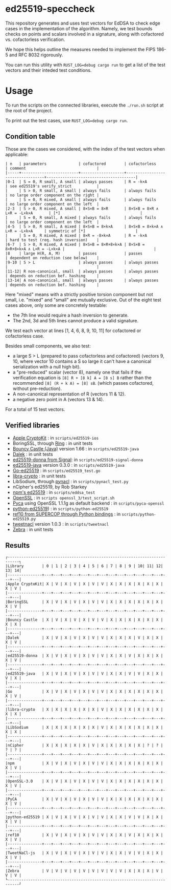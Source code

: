 # ed25519-speccheck

This repository generates and uses test vectors for EdDSA to check edge cases
in the implementation of the algorithm. Namely, we test bounds checks on points
and scalars involved in a signature, along with cofactored vs. cofactorless verification.

We hope this helps outline the measures needed to implement the FIPS 186-5 and
RFC 8032 rigorously.

You can run this utility with `RUST_LOG=debug cargo run` to get a list of the
test vectors and their inteded test conditions.

# Usage

To run the scripts on the connected libraries, execute the `./run.sh` script at
the root of the project.

To print out the test cases, use `RUST_LOG=debug cargo run`.

## Condition table

Those are the cases we considered, with the index of the test vectors when applicable:

```
| n   | parameters              | cofactored        | cofactorless                     | comment                               |
|-----+-------------------------+-------------------+----------------------------------+---------------------------------------|
|0-1  | S = 0, R small, A small | always passes     | R = -k×A                         | see ed25519's verify_strict           |
|     | S > 0, R small, A small | always fails      | always fails                     | no large order component on the right |
|     | S = 0, R mixed, A small | always fails      | always fails                     | no large order component on the left  |
|2-3  | S > 0, R mixed, A small | 8×S×B = 8×R       | 8×S×B = 8×R ∧ L×R = -L×k×A       | [*]                                   |
|     | S = 0, R small, A mixed | always fails      | always fails                     | no large order component on the left  |
|4-5  | S > 0, R small, A mixed | 8×S×B = 8×k×A     | 8×S×B = 8×k×A ∧ L×R = -L×k×A     | symmetric of [*]                      |
|     | S = 0, R mixed, A mixed | 8×R = -8×k×A      | R = -k×A                         | hard to test (req. hash inversion)    |
|6-7  | S > 0, R mixed, A mixed | 8×S×B = 8×R+8×k×A | 8×S×B = 8×R+8×k×A ∧ L×R = -L×k×A |                                       |
|8    | large H(R, A, M)        | passes            | passes                           | dependent on reduction (see below)    |
|9-10 | S > L                   | always passes     | always passes                    |                                       |
|11-12| R non-canonical, small  | always passes     | always passes                    | depends on reduction bef. hashing     |
|13-14| A non-canonical, small  | always passes     | always passes                    | depends on reduction bef. hashing     |
```

Here "mixed" means with a strictly positive torsion component but not small,
i.e. "mixed" and "small" are mutually exclusive. Out of the eight test cases
above, only some are concretely testable:

-  the 7th line would require a hash inversion to generate.
- The 2nd, 3d and 5th lines cannot produce a valid signature.

We test each vector at lines [1, 4, 6, 8, 9, 10, 11] for cofactored or cofactorless case.

Besides small components, we also test:

- a large S > L (prepared to pass cofactorless and cofactored) (vectors 9, 10,
  where vector 10 contains a S so large it can't have a canonical serialization
  with a null high bit).
- a "pre-reduced" scalar (vector 8), namely one that fails if the verification equation is
  `[8] R + [8 k] A = [8 s] B` rather than the recommended `[8] (R + k A) = [8] sB`.
  (which passes cofactored, without pre-reduction).
- A non-canonical representation of R (vectors 11 & 12).
- a negative zero point in A (vectors 13 & 14).

For a total of 15 test vectors.

## Verified libraries

- [Apple CryptoKit](https://developer.apple.com/documentation/cryptokit) : in `scripts/ed25519-ios`
- BoringSSL, through [Ring](https://github.com/briansmith/ring) : in unit tests
- [Bouncy Castle (Java)](https://www.bouncycastle.org/java.html) version 1.66 : in `scripts/ed25519-java`
- [Dalek](https://github.com/dalek-cryptography/ed25519-dalek) : in unit tests
- [ed25519-donna from Signal](https://github.com/signalapp/libsignal-protocol-c.git): in `scripts/ed25519-signal-donna`
- [ed25519-java](https://github.com/str4d/ed25519-java) version 0.3.0 : in `scripts/ed25519-java`
- [Go-ed25519](https://golang.org/pkg/crypto/ed25519/) : in `scripts/ed25519_test.go`
- [libra-crypto](https://github.com/libra/libra/tree/master/crypto/crypto) : in unit tests
- LibSodium, through [pynacl](https://github.com/pyca/pynacl) : in `scripts/pynacl_test.py`
- nCipher's ed25519, by Rob Starkey
- [npm's ed25519](https://www.npmjs.com/package/ed25519) : in `scripts/eddsa_test`
- [OpenSSL](https://github.com/openssl/openssl) : in `scripts openssl_3/test_script.sh`
- [Pyca](https://cryptography.io/en/latest/) using OpenSSL 1.1.1g as default backend : in `scripts/pyca-openssl`
- [python-ed25519](https://github.com/warner/python-ed25519)) : in `scripts/python-ed25519`
- [ref10 from SUPERCOP through Python bindings](https://github.com/warner/python-ed25519) : in `scripts/python-ed25519.py`
- [tweetnacl](https://www.npmjs.com/package/tweetnacl) version 1.0.3 : in `scripts/tweetnacl`
- [Zebra](https://github.com/ZcashFoundation/ed25519-zebra) : in unit tests

## Results

```
┌---------------------------------------------------------------------------┐
|Library        | 0 | 1 | 2 | 3 | 4 | 5 | 6 | 7 | 8 | 9 | 10| 11| 12| 13| 14|
|---------------+---+---+---+---+---+---+---+---+---+---+---+---+---+---+---|
|Apple CryptoKit| X | V | X | V | X | V | V | X | X | X | X | X | X | X | V |
|---------------+---+---+---+---+---+---+---+---+---+---+---+---+---+---+---|
|BoringSSL      | X | V | X | V | X | V | V | X | X | X | X | X | X | X | V |
|---------------+---+---+---+---+---+---+---+---+---+---+---+---+---+---+---|
|Bouncy Castle  | X | V | X | V | X | V | V | X | X | X | X | X | X | X | X |
|---------------+---+---+---+---+---+---+---+---+---+---+---+---+---+---+---|
|Dalek          | X | V | X | V | X | V | V | X | X | X | V | X | X | X | V |
|---------------+---+---+---+---+---+---+---+---+---+---+---+---+---+---+---|
|ed25519-donna  | X | V | X | V | X | V | V | X | X | V | X | X | X | X | V |
|---------------+---+---+---+---+---+---+---+---+---+---+---+---+---+---+---|
|ed25519-java   | X | V | X | V | X | V | V | X | X | V | V | X | X | V | X |
|---------------+---+---+---+---+---+---+---+---+---+---+---+---+---+---+---|
|Go             | X | V | X | V | X | V | V | X | X | X | X | X | X | X | V |
|---------------+---+---+---+---+---+---+---+---+---+---+---+---+---+---+---|
|libra-crypto   | X | X | X | X | X | X | V | X | X | X | X | X | X | X | X |
|---------------+---+---+---+---+---+---+---+---+---+---+---+---+---+---+---|
|LibSodium      | X | X | X | X | X | X | V | X | X | X | X | X | X | X | X |
|---------------+---+---+---+---+---+---+---+---+---+---+---+---+---+---+---|
|nCipher        | X | X | X | X | X | V | X | X | X | X | X | ? | ? | ? | ? |
|---------------+---+---+---+---+---+---+---+---+---+---+---+---+---+---+---|
|npm            | X | V | X | V | X | V | V | X | X | X | X | X | X | X | V |
|---------------+---+---+---+---+---+---+---+---+---+---+---+---+---+---+---|
|OpenSSL-3.0    | X | V | X | V | X | V | V | X | X | X | X | X | X | X | V |
|---------------+---+---+---+---+---+---+---+---+---+---+---+---+---+---+---|
|PyCA           | X | V | X | V | X | V | V | X | X | X | X | X | X | X | V |
|---------------+---+---+---+---+---+---+---+---+---+---+---+---+---+---+---|
|python-ed25519 | X | V | X | V | X | V | V | X | X | V | V | X | X | X | V |
|---------------+---+---+---+---+---+---+---+---+---+---+---+---+---+---+---|
|ref10          | X | V | X | V | X | V | V | X | X | V | X | X | X | X | V |
|---------------+---+---+---+---+---+---+---+---+---+---+---+---+---+---+---|
|TweetNaCl-js   | X | V | X | V | X | V | V | X | X | V | V | X | X | X | V |
|---------------+---+---+---+---+---+---+---+---+---+---+---+---+---+---+---|
|Zebra          | V | V | V | V | V | V | V | V | V | X | X | X | V | V | V |
└---------------------------------------------------------------------------┘

```
